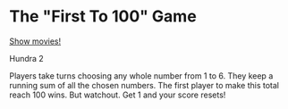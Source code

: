 The "First To 100" Game
===============================

[Show movies!](hundra2/init)

Hundra 2

Players take turns choosing any whole number from 1 to 6. They keep
a running sum of all the chosen numbers. The first player to make
this total reach 100 wins. But watchout. Get 1 and your score resets!
